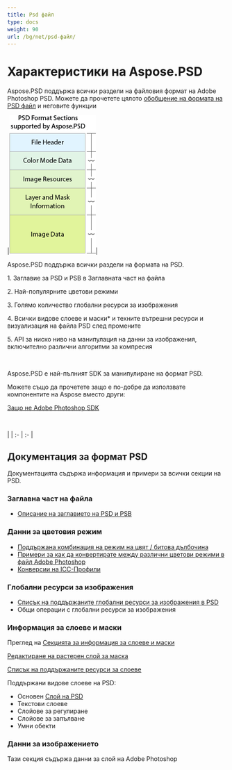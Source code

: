 ```yaml
---
title: Psd файл
type: docs
weight: 90
url: /bg/net/psd-файл/
---
```


# **Характеристики на Aspose.PSD**
Aspose.PSD поддържа всички раздели на файловия формат на Adobe Photoshop PSD. Можете да прочетете цялото [обобщение на формата на PSD файл](/psd/bg/net/psd-format-overview/) и неговите функции

|![todo:image_alt_text](psd-file_1.png)|<p>Aspose.PSD поддържа всички раздели на формата на PSD.</p><p>1. Заглавие за PSD и PSB в Заглавната част на файла</p><p>2. Най-популярните цветови режими</p><p>3. Голямо количество глобални ресурси за изображения</p><p>4. Всички видове слоеве и маски* и техните вътрешни ресурси и визуализация на файла PSD след промените</p><p>5. API за ниско ниво на манипулация на данни за изображения, включително различни алгоритми за компресия</p><p> </p><p>Aspose.PSD е най-пълният SDK за манипулиране на формат PSD.</p><p>Можете също да прочетете защо е по-добре да използвате компонентите на Aspose вместо други:</p><p>[Защо не Adobe Photoshop SDK](/psd/bg/net/why-not-adobe-photoshop-sdk-html/)</p><p> </p>| | :- | :- |

## **Документация за формат PSD**
Документацията съдържа информация и примери за всички секции на PSD.

### **Заглавна част на файла**
- [Описание на заглавието на PSD и PSB](/psd/bg/net/psd-and-psb-file-header/)

### **Данни за цветовия режим**
- [Поддържана комбинация на режим на цвят / битова дълбочина](/psd/bg/net/supported-combination-of-color-modes-and-bit-depth-in-psd/)
- [Примери за как да конвертирате между различни цветови режими в файл Adobe Photoshop](/psd/bg/net/psd-convert-between-different-color-modes/)
- [Конверсии на ICC-Профили](https://docs.aspose.com/display/psdjava/Color+Space+Conversion+for+JPEG+through+ICC+Profiles)

### **Глобални ресурси за изображения**
- [Списък на поддържаните глобални ресурси за изображения в PSD](/psd/bg/net/list-of-the-supported-psd-global-image-resources/)
- Общи операции с глобални ресурси за изображения

### **Информация за слоеве и маски**
Преглед на [Секцията за информация за слоеве и маски](/psd/bg/net/layers-and-mask-information-section-html/)

[Редактиране на растерен слой за маска](/psd/bg/net/editing-raster-layer-masks-in-psd-file-via-api/)

[Списък на поддържаните ресурси за слоеве](/psd/bg/net/list-of-psd-layer-resources/)

Поддържани видове слоеве на PSD:

- Основен [Слой на PSD](/psd/bg/net/psd-layer/)
- Текстови слоеве
- Слойове за регулиране
- Слойове за запълване
- Умни обекти

### **Данни за изображението**
Тази секция съдържа данни за слой на Adobe Photoshop
